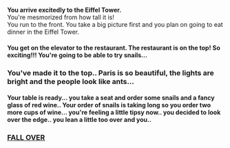 **You arrive excitedly to the Eiffel Tower.**  
You're mesmorized from how tall it is!  
You run to the front. You take a big picture first and you plan on going to eat dinner in the Eiffel Tower.  

#### You get on the elevator to the restaurant. The restaurant is on the top! So exciting!!! You're going to be able to try snails...  
### You've made it to the top.. Paris is so beautiful, the lights are bright and the people look like ants... 
#### Your table is ready... you take a seat and order some snails and a fancy glass of red wine.. Your order of snails is taking long so you order two more cups of wine... you're feeling a little tipsy now.. you decided to look over the edge.. you lean a little too over and you.. 
### [FALL OVER](/endings/fall.md)
